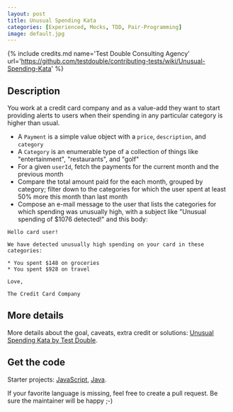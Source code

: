 ```yaml
---
layout: post
title: Unusual Spending Kata
categories: [Experienced, Mocks, TDD, Pair-Programming]
image: default.jpg
---
```


{% include credits.md name='Test Double Consulting Agency' url='https://github.com/testdouble/contributing-tests/wiki/Unusual-Spending-Kata' %}

## Description

You work at a credit card company and as a value-add they want to start providing alerts to users when their spending in any particular category is higher than usual.

* A `Payment` is a simple value object with a `price`, `description`, and `category`
* A `Category` is an enumerable type of a collection of things like "entertainment", "restaurants", and "golf"
* For a given `userId`, fetch the payments for the current month and the previous month
* Compare the total amount paid for the each month, grouped by category; filter down to the categories for which the user spent at least 50% more this month than last month
* Compose an e-mail message to the user that lists the categories for which spending was unusually high, with a subject like "Unusual spending of $1076 detected!" and this body:

```
Hello card user!

We have detected unusually high spending on your card in these categories:

* You spent $148 on groceries
* You spent $928 on travel

Love,

The Credit Card Company
```

## More details

More details about the goal, caveats, extra credit or solutions: [Unusual Spending Kata by Test Double](https://github.com/testdouble/contributing-tests/wiki/Unusual-Spending-Kata).

## Get the code

Starter projects: [JavaScript](https://github.com/testdouble/unusual-spending), [Java](https://github.com/testdouble/java-testing-example/tree/master/unusual-spending).

If your favorite language is missing, feel free to create a pull request. Be sure the maintainer will be happy ;-)
